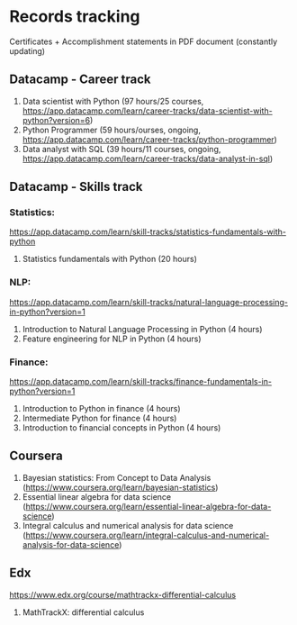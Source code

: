 # Records tracking

Certificates + Accomplishment statements in PDF document (constantly updating)

## Datacamp - Career track
1. Data scientist with Python (97 hours/25 courses, https://app.datacamp.com/learn/career-tracks/data-scientist-with-python?version=6)
2. Python Programmer (59 hours/ourses, ongoing, https://app.datacamp.com/learn/career-tracks/python-programmer)
3. Data analyst with SQL (39 hours/11 courses, ongoing, https://app.datacamp.com/learn/career-tracks/data-analyst-in-sql)

## Datacamp - Skills track
### Statistics:
https://app.datacamp.com/learn/skill-tracks/statistics-fundamentals-with-python
1. Statistics fundamentals with Python (20 hours)

### NLP:
https://app.datacamp.com/learn/skill-tracks/natural-language-processing-in-python?version=1
1. Introduction to Natural Language Processing in Python (4 hours)
2. Feature engineering for NLP in Python (4 hours)

### Finance:
https://app.datacamp.com/learn/skill-tracks/finance-fundamentals-in-python?version=1
1. Introduction to Python in finance (4 hours)
2. Intermediate Python for finance (4 hours)
3. Introduction to financial concepts in Python (4 hours)

## Coursera
1. Bayesian statistics: From Concept to Data Analysis (https://www.coursera.org/learn/bayesian-statistics)
2. Essential linear algebra for data science (https://www.coursera.org/learn/essential-linear-algebra-for-data-science)
3. Integral calculus and numerical analysis for data science (https://www.coursera.org/learn/integral-calculus-and-numerical-analysis-for-data-science)

## Edx
https://www.edx.org/course/mathtrackx-differential-calculus
1. MathTrackX: differential calculus
